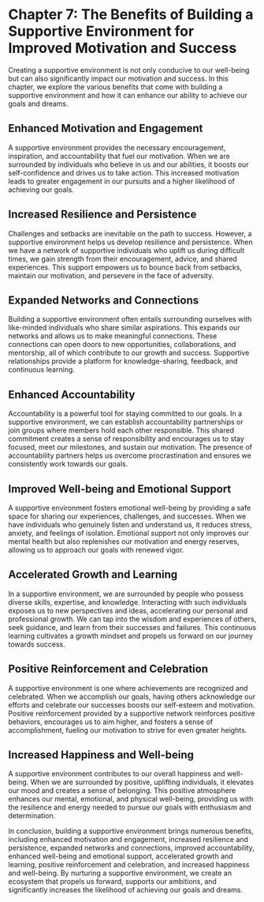 Chapter 7: The Benefits of Building a Supportive Environment for Improved Motivation and Success
================================================================================================

Creating a supportive environment is not only conducive to our well-being but can also significantly impact our motivation and success. In this chapter, we explore the various benefits that come with building a supportive environment and how it can enhance our ability to achieve our goals and dreams.

Enhanced Motivation and Engagement
----------------------------------

A supportive environment provides the necessary encouragement, inspiration, and accountability that fuel our motivation. When we are surrounded by individuals who believe in us and our abilities, it boosts our self-confidence and drives us to take action. This increased motivation leads to greater engagement in our pursuits and a higher likelihood of achieving our goals.

Increased Resilience and Persistence
------------------------------------

Challenges and setbacks are inevitable on the path to success. However, a supportive environment helps us develop resilience and persistence. When we have a network of supportive individuals who uplift us during difficult times, we gain strength from their encouragement, advice, and shared experiences. This support empowers us to bounce back from setbacks, maintain our motivation, and persevere in the face of adversity.

Expanded Networks and Connections
---------------------------------

Building a supportive environment often entails surrounding ourselves with like-minded individuals who share similar aspirations. This expands our networks and allows us to make meaningful connections. These connections can open doors to new opportunities, collaborations, and mentorship, all of which contribute to our growth and success. Supportive relationships provide a platform for knowledge-sharing, feedback, and continuous learning.

Enhanced Accountability
-----------------------

Accountability is a powerful tool for staying committed to our goals. In a supportive environment, we can establish accountability partnerships or join groups where members hold each other responsible. This shared commitment creates a sense of responsibility and encourages us to stay focused, meet our milestones, and sustain our motivation. The presence of accountability partners helps us overcome procrastination and ensures we consistently work towards our goals.

Improved Well-being and Emotional Support
-----------------------------------------

A supportive environment fosters emotional well-being by providing a safe space for sharing our experiences, challenges, and successes. When we have individuals who genuinely listen and understand us, it reduces stress, anxiety, and feelings of isolation. Emotional support not only improves our mental health but also replenishes our motivation and energy reserves, allowing us to approach our goals with renewed vigor.

Accelerated Growth and Learning
-------------------------------

In a supportive environment, we are surrounded by people who possess diverse skills, expertise, and knowledge. Interacting with such individuals exposes us to new perspectives and ideas, accelerating our personal and professional growth. We can tap into the wisdom and experiences of others, seek guidance, and learn from their successes and failures. This continuous learning cultivates a growth mindset and propels us forward on our journey towards success.

Positive Reinforcement and Celebration
--------------------------------------

A supportive environment is one where achievements are recognized and celebrated. When we accomplish our goals, having others acknowledge our efforts and celebrate our successes boosts our self-esteem and motivation. Positive reinforcement provided by a supportive network reinforces positive behaviors, encourages us to aim higher, and fosters a sense of accomplishment, fueling our motivation to strive for even greater heights.

Increased Happiness and Well-being
----------------------------------

A supportive environment contributes to our overall happiness and well-being. When we are surrounded by positive, uplifting individuals, it elevates our mood and creates a sense of belonging. This positive atmosphere enhances our mental, emotional, and physical well-being, providing us with the resilience and energy needed to pursue our goals with enthusiasm and determination.

In conclusion, building a supportive environment brings numerous benefits, including enhanced motivation and engagement, increased resilience and persistence, expanded networks and connections, improved accountability, enhanced well-being and emotional support, accelerated growth and learning, positive reinforcement and celebration, and increased happiness and well-being. By nurturing a supportive environment, we create an ecosystem that propels us forward, supports our ambitions, and significantly increases the likelihood of achieving our goals and dreams.
